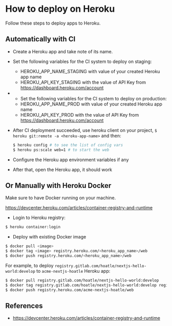 # How to deploy on Heroku

Follow these steps to deploy apps to Heroku.

## Automatically with CI

- Create a Heroku app and take note of its name.

- Set the following variables for the CI system to deploy on staging:

  + HEROKU_APP_NAME_STAGING with value of your created Heroku app name
  + HEROKU_API_KEY_STAGING with the value of API Key from https://dashboard.heroku.com/account

- - Set the following variables for the CI system to deploy on production:

  + HEROKU_APP_NAME_PROD with value of your created Heroku app name
  + HEROKU_API_KEY_PROD with the value of API Key from https://dashboard.heroku.com/account


- After CI deployment succeeded, use heroku client on your project,
  `$ heroku git:remote -a <heroku-app-name>` and then:

  ```bash
  $ heroku config # to see the list of config vars
  $ heroku ps:scale web=1 # to start the web
  ```

- Configure the Heroku app environment variables if any

- After that, open the Heroku app, it should work


## Or Manually with Heroku Docker

Make sure to have Docker running on your machine.

https://devcenter.heroku.com/articles/container-registry-and-runtime

- Login to Heroku registry:

```bash
$ heroku container:login
```

- Deploy with existing Docker image

```bash
$ docker pull <image>
$ docker tag <image> registry.heroku.com/<heroku_app_name>/web
$ docker push registry.heroku.com/<heroku_app_name>/web
```

For example, to deploy `registry.gitlab.com/hoatle/nextjs-hello-world:develop` to `acme-nextjs-hoatle` Heroku app:

```bash
$ docker pull registry.gitlab.com/hoatle/nextjs-hello-world:develop
$ docker tag registry.gitlab.com/hoatle/nextjs-hello-world:develop registry.heroku.com/acme-nextjs-hoatle/web
$ docker push registry.heroku.com/acme-nextjs-hoatle/web
```

## References

- https://devcenter.heroku.com/articles/container-registry-and-runtime
